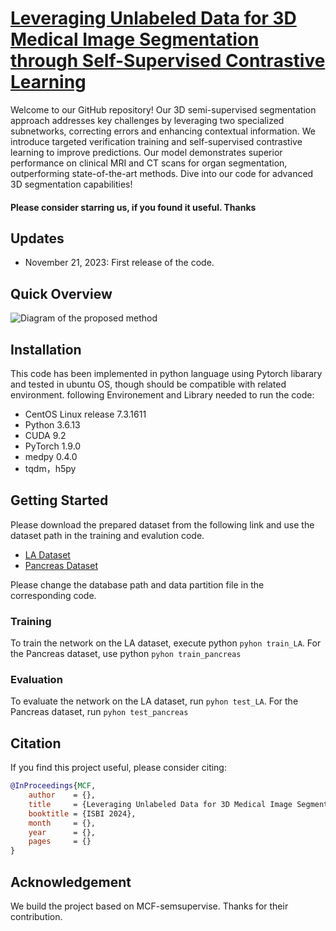 # [Leveraging Unlabeled Data for 3D Medical Image Segmentation through Self-Supervised Contrastive Learning](xmindflow.com)
Welcome to our GitHub repository! Our 3D semi-supervised segmentation approach addresses key challenges by leveraging two specialized subnetworks, correcting errors and enhancing contextual information. We introduce targeted verification training and self-supervised contrastive learning to improve predictions. Our model demonstrates superior performance on clinical MRI and CT scans for organ segmentation, outperforming state-of-the-art methods. Dive into our code for advanced 3D segmentation capabilities!

#### Please consider starring us, if you found it useful. Thanks

## Updates
- November 21, 2023: First release of the code.

## Quick Overview
![Diagram of the proposed method]()


## Installation
This code has been implemented in python language using Pytorch libarary and tested in ubuntu OS, though should be compatible with related environment. following Environement and Library needed to run the code:
* CentOS Linux release 7.3.1611
* Python 3.6.13
* CUDA 9.2
* PyTorch 1.9.0
* medpy 0.4.0
* tqdm，h5py

## Getting Started
Please download the prepared dataset from the following link and use the dataset path in the training and evalution code.
* [LA Dataset](https://drive.google.com/drive/folders/1_LObmdkxeERWZrAzXDOhOJ0ikNEm0l_l)
* [Pancreas Dataset](https://drive.google.com/drive/folders/1kQX8z34kF62ZF_1-DqFpIosB4zDThvPz)

Please change the database path and data partition file in the corresponding code.

### Training
To train the network on the LA dataset, execute python `pyhon train_LA`. For the Pancreas dataset, use python `pyhon train_pancreas`
### Evaluation
To evaluate the network on the LA dataset, run `pyhon test_LA`. For the Pancreas dataset, run `pyhon test_pancreas`



## Citation
If you find this project useful, please consider citing:

```bibtex
@InProceedings{MCF,
    author    = {},
    title     = {Leveraging Unlabeled Data for 3D Medical Image Segmentation through Self-Supervised Contrastive Learning},
    booktitle = {ISBI 2024},
    month     = {},
    year      = {},
    pages     = {}
}
```
## Acknowledgement

We build the project based on MCF-semsupervise.
Thanks for their contribution.


